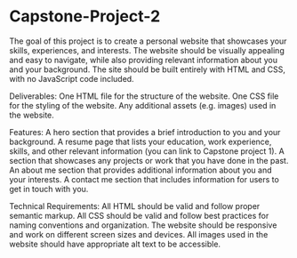 # Capstone-Project-2
The goal of this project is to create a personal website that showcases your skills, experiences, and interests. The website should be visually appealing and easy to navigate, while also providing relevant information about you and your background. The site should be built entirely with HTML and CSS, with no JavaScript code included.

Deliverables:
One HTML file for the structure of the website.
One CSS file for the styling of the website.
Any additional assets (e.g. images) used in the website.

Features:
A hero section that provides a brief introduction to you and your background.
A resume page that lists your education, work experience, skills, and other relevant information (you can link to Capstone project 1).
A section that showcases any projects or work that you have done in the past.
An about me section that provides additional information about you and your interests.
A contact me section that includes information for users to get in touch with you.

Technical Requirements:
All HTML should be valid and follow proper semantic markup.
All CSS should be valid and follow best practices for naming conventions and organization.
The website should be responsive and work on different screen sizes and devices.
All images used in the website should have appropriate alt text to be accessible.
